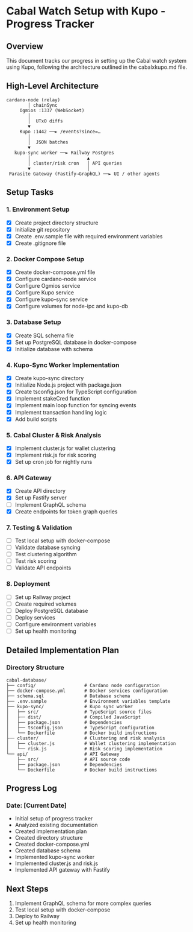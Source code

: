 # Cabal Watch Setup with Kupo - Progress Tracker

## Overview
This document tracks our progress in setting up the Cabal watch system using Kupo, following the architecture outlined in the cabalxkupo.md file.

## High-Level Architecture
```
cardano-node (relay)
        │ chainSync
     Ogmios :1337 (WebSocket)
        │
        │  UTxO diffs
        ▼
     Kupo :1442 ──► /events?since=…
        │
        │  JSON batches
        ▼
   kupo-sync worker ──► Railway Postgres
        │                     ▲
        │ cluster/risk cron   │ API queries
        ▼                     │
 Parasite Gateway (Fastify→GraphQL) ──► UI / other agents
```

## Setup Tasks

### 1. Environment Setup
- [X] Create project directory structure
- [X] Initialize git repository
- [X] Create .env.sample file with required environment variables
- [X] Create .gitignore file

### 2. Docker Compose Setup
- [X] Create docker-compose.yml file
- [X] Configure cardano-node service
- [X] Configure Ogmios service
- [X] Configure Kupo service
- [X] Configure kupo-sync service
- [X] Configure volumes for node-ipc and kupo-db

### 3. Database Setup
- [X] Create SQL schema file
- [X] Set up PostgreSQL database in docker-compose
- [X] Initialize database with schema

### 4. Kupo-Sync Worker Implementation
- [X] Create kupo-sync directory
- [X] Initialize Node.js project with package.json
- [X] Create tsconfig.json for TypeScript configuration
- [X] Implement stakeCred function
- [X] Implement main loop function for syncing events
- [X] Implement transaction handling logic
- [X] Add build scripts

### 5. Cabal Cluster & Risk Analysis
- [X] Implement cluster.js for wallet clustering
- [X] Implement risk.js for risk scoring
- [X] Set up cron job for nightly runs

### 6. API Gateway
- [X] Create API directory
- [X] Set up Fastify server
- [ ] Implement GraphQL schema
- [X] Create endpoints for token graph queries

### 7. Testing & Validation
- [ ] Test local setup with docker-compose
- [ ] Validate database syncing
- [ ] Test clustering algorithm
- [ ] Test risk scoring
- [ ] Validate API endpoints

### 8. Deployment
- [ ] Set up Railway project
- [ ] Create required volumes
- [ ] Deploy PostgreSQL database
- [ ] Deploy services
- [ ] Configure environment variables
- [ ] Set up health monitoring

## Detailed Implementation Plan

### Directory Structure
```
cabal-database/
├── config/                  # Cardano node configuration
├── docker-compose.yml       # Docker services configuration
├── schema.sql               # Database schema
├── .env.sample              # Environment variables template
├── kupo-sync/               # Kupo sync worker
│   ├── src/                 # TypeScript source files
│   ├── dist/                # Compiled JavaScript
│   ├── package.json         # Dependencies
│   ├── tsconfig.json        # TypeScript configuration
│   └── Dockerfile           # Docker build instructions
├── cluster/                 # Clustering and risk analysis
│   ├── cluster.js           # Wallet clustering implementation
│   └── risk.js              # Risk scoring implementation
└── api/                     # API Gateway
    ├── src/                 # API source code
    ├── package.json         # Dependencies
    └── Dockerfile           # Docker build instructions
```

## Progress Log

### Date: [Current Date]
- Initial setup of progress tracker
- Analyzed existing documentation
- Created implementation plan
- Created directory structure
- Created docker-compose.yml
- Created database schema
- Implemented kupo-sync worker
- Implemented cluster.js and risk.js
- Implemented API gateway with Fastify

## Next Steps
1. Implement GraphQL schema for more complex queries
2. Test local setup with docker-compose
3. Deploy to Railway
4. Set up health monitoring

